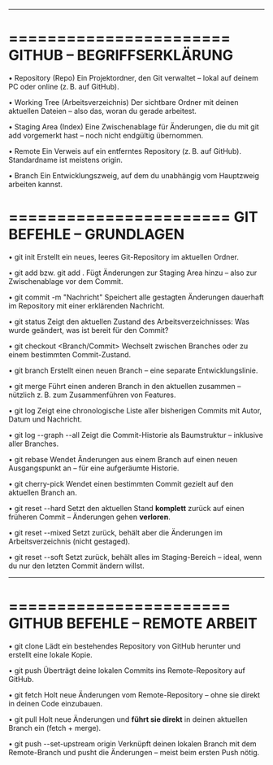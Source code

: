 --------------------------------------------------------

=======================
GITHUB – BEGRIFFSERKLÄRUNG
=======================

• Repository (Repo)
Ein Projektordner, den Git verwaltet – lokal auf deinem PC oder online (z. B. auf GitHub).

• Working Tree (Arbeitsverzeichnis)
Der sichtbare Ordner mit deinen aktuellen Dateien – also das, woran du gerade arbeitest.

• Staging Area (Index)
Eine Zwischenablage für Änderungen, die du mit git add vorgemerkt hast – noch nicht endgültig übernommen.

• Remote
Ein Verweis auf ein entferntes Repository (z. B. auf GitHub).
Standardname ist meistens origin.

• Branch
Ein Entwicklungszweig, auf dem du unabhängig vom Hauptzweig arbeiten kannst.

=======================
 GIT BEFEHLE – GRUNDLAGEN
=======================

• git init
  Erstellt ein neues, leeres Git-Repository im aktuellen Ordner.

• git add <Datei> bzw. git add .
  Fügt Änderungen zur Staging Area hinzu – also zur Zwischenablage vor dem Commit.

• git commit -m "Nachricht"
  Speichert alle gestagten Änderungen dauerhaft im Repository mit einer erklärenden Nachricht.

• git status
  Zeigt den aktuellen Zustand des Arbeitsverzeichnisses: Was wurde geändert, was ist bereit für den Commit?

• git checkout <Branch/Commit>
  Wechselt zwischen Branches oder zu einem bestimmten Commit-Zustand.

• git branch <Name>
  Erstellt einen neuen Branch – eine separate Entwicklungslinie.

• git merge <Branch>
  Führt einen anderen Branch in den aktuellen zusammen – nützlich z. B. zum Zusammenführen von Features.

• git log
  Zeigt eine chronologische Liste aller bisherigen Commits mit Autor, Datum und Nachricht.

• git log --graph --all
  Zeigt die Commit-Historie als Baumstruktur – inklusive aller Branches.

• git rebase <Branch>
  Wendet Änderungen aus einem Branch auf einen neuen Ausgangspunkt an – für eine aufgeräumte Historie.

• git cherry-pick <Commit-Hash>
  Wendet einen bestimmten Commit gezielt auf den aktuellen Branch an.

• git reset --hard <Hash>
  Setzt den aktuellen Stand **komplett** zurück auf einen früheren Commit – Änderungen gehen **verloren**.

• git reset --mixed <Hash>
  Setzt zurück, behält aber die Änderungen im Arbeitsverzeichnis (nicht gestaged).

• git reset --soft <Hash>
  Setzt zurück, behält alles im Staging-Bereich – ideal, wenn du nur den letzten Commit ändern willst.

--------------------------------------------------------

=======================
 GITHUB BEFEHLE – REMOTE ARBEIT
=======================

• git clone <URL>
  Lädt ein bestehendes Repository von GitHub herunter und erstellt eine lokale Kopie.

• git push
  Überträgt deine lokalen Commits ins Remote-Repository auf GitHub.

• git fetch
  Holt neue Änderungen vom Remote-Repository – ohne sie direkt in deinen Code einzubauen.

• git pull
  Holt neue Änderungen und **führt sie direkt** in deinen aktuellen Branch ein (fetch + merge).

• git push --set-upstream origin <Branch>
  Verknüpft deinen lokalen Branch mit dem Remote-Branch und pusht die Änderungen – meist beim ersten Push nötig.

